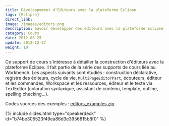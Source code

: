 ```yaml
---
title: Développement d'Editeurs avec la plateforme Eclipse
tags: [Eclipse]
direct_link:
image: /images/editors.png
description: Savoir développer des éditeurs avec la plateforme Eclipse.
category: Cours
date: 2012-06-25
update: 2012-12-27
weight: 10
---
```


Ce support de cours s'intéresse à détailler la construction d'éditeurs avec la plateforme Eclipse. Il fait partie de la série des supports de cours liée au Workbench. Les aspects suivants sont étudiés : construction déclarative, registre des éditeurs, cycle de vie, `MultiPageEditorPart`, écouteurs, éditeur et les commandes, Workspace et les ressources, éditeur et le texte via TextEditor (coloration syntaxique, assistant de contenu, template, outline, spelling checking...).

Codes sources des exemples : [editors_examples.zip](/files/editors_examples.zip).

{% include slides.html type="speakerdeck" id="b74be305523f49ea86d3e3956815b8f0" %}
